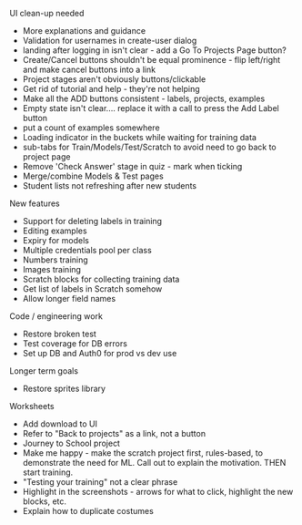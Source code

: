 UI clean-up needed
* More explanations and guidance
* Validation for usernames in create-user dialog
* landing after logging in isn't clear - add a Go To Projects Page button?
* Create/Cancel buttons shouldn't be equal prominence - flip left/right and make cancel buttons into a link
* Project stages aren't obviously buttons/clickable
* Get rid of tutorial and help - they're not helping
* Make all the ADD buttons consistent - labels, projects, examples
* Empty state isn't clear.... replace it with a call to press the Add Label button
* put a count of examples somewhere
* Loading indicator in the buckets while waiting for training data
* sub-tabs for Train/Models/Test/Scratch to avoid need to go back to project page
* Remove 'Check Answer' stage in quiz - mark when ticking
* Merge/combine Models & Test pages
* Student lists not refreshing after new students

New features
* Support for deleting labels in training
* Editing examples
* Expiry for models
* Multiple credentials pool per class
* Numbers training
* Images training
* Scratch blocks for collecting training data
* Get list of labels in Scratch somehow
* Allow longer field names

Code / engineering work
* Restore broken test
* Test coverage for DB errors
* Set up DB and Auth0 for prod vs dev use

Longer term goals
* Restore sprites library

Worksheets
* Add download to UI
* Refer to "Back to projects" as a link, not a button
* Journey to School project
* Make me happy - make the scratch project first, rules-based, to demonstrate the need for ML. Call out to explain the motivation. THEN start training.
* "Testing your training" not a clear phrase
* Highlight in the screenshots - arrows for what to click, highlight the new blocks, etc.
* Explain how to duplicate costumes
